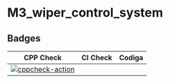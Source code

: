 # M3_wiper_control_system

## Badges
| CPP Check | CI Check | Codiga |
|-----------|----------|--------|
|[![cppcheck-action](https://github.com/masanisaibhargav/M3_wiper_control_system/actions/workflows/c-cpp.yml/badge.svg)](https://github.com/masanisaibhargav/M3_wiper_control_system/actions/workflows/c-cpp.yml) |
